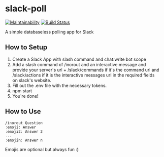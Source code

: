 # slack-poll
[![Maintainability](https://api.codeclimate.com/v1/badges/0a764a4c908cda530ba9/maintainability)](https://codeclimate.com/github/rpiambulance/slack-poll/maintainability) 
[![Build Status](https://cloud.drone.io/api/badges/rpiambulance/slack-poll/status.svg)](https://cloud.drone.io/rpiambulance/slack-poll)


A simple databaseless polling app for Slack

## How to Setup
1. Create a Slack App with slash command and chat:write bot scope
2. Add a slash command of /inorout and an interactive message and provide your server's url + /slack/commands if it's the command url and /slack/actions if it is the interactive messages url in the required fields on slack's website.
3. Fill out the .env file with the necessary tokens.
4. npm start
5. You're done!

## How to Use
```
/inorout Question
:emoji: Answer
:emoji2: Answer 2
...
:emojin: Answer n
```

Emojis are optional but always fun :)
